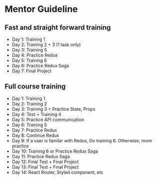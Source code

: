# Mentor Guideline

## Fast and straight forward training
- Day 1: Training 1
- Day 2: Training 2 + 3 (1 task only)
- Day 3: Training 5
- Day 4: Practice Redux
- Day 5: Training 6
- Day 6: Practice Redux Saga
- Day 7: Final Project

## Full course training
- Day 1: Training 1
- Day 2: Training 2
- Day 3: Training 3 + Practice State, Props
- Day 4: Test + Training 4
- Day 5: Practice API communication
- Day 6: Training 5
- Day 7: Practice Redux
- Day 8: Continue Redux
- Day 9: If a user is familar with Redux, Do training 6. Otherwise, more practice
- Day 10: Training 6 or Practice Redux Saga
- Day 11: Practice Redux Saga
- Day 12: Final Test + Final Project
- Day 13: Final Test + Final Project
- Day 14: React Router, Styled component, etc
  